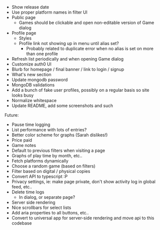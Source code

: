 - Show release date
- Use proper platform names in filter UI
- Public page
  - Games should be clickable and open non-editable version of Game dialog
- Profile page
  - Styles
  - Profile link not showing up in menu until alias set?
    - Probably related to duplicate error when no alias is set on more than one profile
- Refresh list periodically and when opening Game dialog
- Customize auth0 UI
- Blurb for homepage / final banner / link to login / signup
- What's new section
- Update mongodb password
- MongoDB validations
- Add a bunch of fake user profiles, possibly on a regular basis so site looks busy
- Normalize whitespace
- Update README, add some screenshots and such

Future:

- Pause time logging
- List performance with lots of entries?
- Better color scheme for graphs (Sarah dislikes!)
- Price paid
- Game notes
- Default to previous filters when visiting a page
- Graphs of play time by month, etc..
- Fetch platforms dynamically
- Choose a random game (based on filters)
- Filter based on digital / physical copies
- Convert API to typescript :P
- Privacy settings, ie: make page private, don't show activity log in global feed, etc..
- Delete time logs
  - In dialog, or separate page?
- Server side rendering
- Nice scrollbars for select lists
- Add aria properties to all buttons, etc..
- Convert to universal app for server-side rendering and move api to this codebase